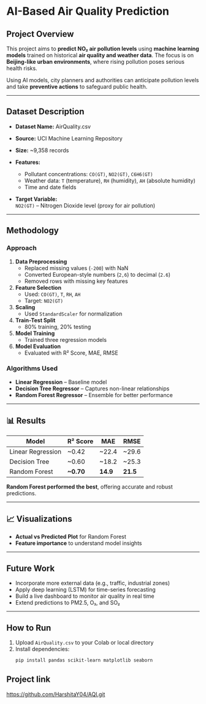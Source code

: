 #  AI-Based Air Quality Prediction

## Project Overview

This project aims to **predict NO₂ air pollution levels** using **machine learning models** trained on historical **air quality and weather data**. The focus is on **Beijing-like urban environments**, where rising pollution poses serious health risks.

Using AI models, city planners and authorities can anticipate pollution levels and take **preventive actions** to safeguard public health.

---

## Dataset Description

- **Dataset Name:** AirQuality.csv  
- **Source:** UCI Machine Learning Repository  
- **Size:** ~9,358 records  
- **Features:**  
  - Pollutant concentrations: `CO(GT)`, `NO2(GT)`, `C6H6(GT)`  
  - Weather data: `T` (temperature), `RH` (humidity), `AH` (absolute humidity)  
  - Time and date fields

- **Target Variable:**  
  `NO2(GT)` – Nitrogen Dioxide level (proxy for air pollution)

---

## Methodology

### Approach
1. **Data Preprocessing**
   - Replaced missing values (`-200`) with NaN
   - Converted European-style numbers (`2,6`) to decimal (`2.6`)
   - Removed rows with missing key features
2. **Feature Selection**
   - Used: `CO(GT)`, `T`, `RH`, `AH`
   - Target: `NO2(GT)`
3. **Scaling**
   - Used `StandardScaler` for normalization
4. **Train-Test Split**
   - 80% training, 20% testing
5. **Model Training**
   - Trained three regression models
6. **Model Evaluation**
   - Evaluated with R² Score, MAE, RMSE

### Algorithms Used
- **Linear Regression** – Baseline model  
- **Decision Tree Regressor** – Captures non-linear relationships  
- **Random Forest Regressor** – Ensemble for better performance

---

## 📊 Results

| Model                | R² Score | MAE    | RMSE   |
|---------------------|----------|--------|--------|
| Linear Regression   | ~0.42    | ~22.4  | ~29.6  |
| Decision Tree       | ~0.60    | ~18.2  | ~25.3  |
| Random Forest       | **~0.70**| **14.9**| **21.5** |

**Random Forest performed the best**, offering accurate and robust predictions.

---

## 📈 Visualizations

- **Actual vs Predicted Plot** for Random Forest
- **Feature importance** to understand model insights

---

## Future Work

- Incorporate more external data (e.g., traffic, industrial zones)
- Apply deep learning (LSTM) for time-series forecasting
- Build a live dashboard to monitor air quality in real time
- Extend predictions to PM2.5, O₃, and SO₂

---

## How to Run
1. Upload `AirQuality.csv` to your Colab or local directory
2. Install dependencies:
   ```bash
   pip install pandas scikit-learn matplotlib seaborn

## Project link
https://github.com/HarshitaY04/AQI.git
